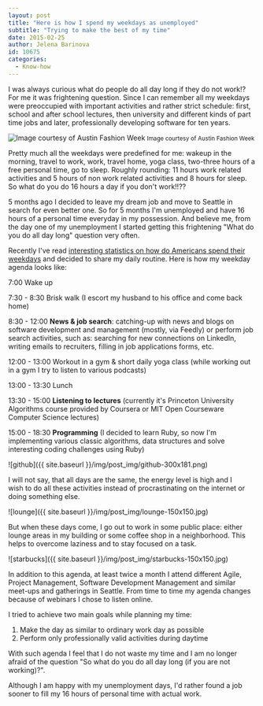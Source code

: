 ```yaml
---
layout: post
title: "Here is how I spend my weekdays as unemployed"
subtitle: "Trying to make the best of my time"
date: 2015-02-25
author: Jelena Barinova
id: 10675
categories:
  - Know-how
---
```


I was always curious what do people do all day long if they do not work!? For me it was frightening question. Since I can remember all my weekdays were preoccupied with important activities and rather strict schedule: first, school and after school lectures, then university and different kinds of part time jobs and later, professionally developing software for ten years.

![Image courtesy of Austin Fashion Week](http://files.bebetterleader.com/media/vintage-housewife-276x300.jpg) <small>Image courtesy of Austin Fashion Week</small>

Pretty much all the weekdays were predefined for me: wakeup in the morning, travel to work, work, travel home, yoga class, two-three hours of a free personal time, go to sleep. Roughly rounding: 11 hours work related activities and 5 hours of non work related activities and 8 hours for sleep. So what do you do 16 hours a day if you don't work!!??

5 months ago I decided to leave my dream job and move to Seattle in search for even better one. So for 5 months I'm unemployed and have 16 hours of a personal time everyday in my possession. And believe me, from the day one of my unemployment I started getting this frightening "What do you do all day long" question very often.

Recently I've read [interesting statistics on how do Americans spend their weekdays](http://www.nytimes.com/interactive/2015/01/06/upshot/how-nonemployed-americans-spend-their-weekdays-men-vs-women.html?_r=0&amp;abt=0002&amp;abg=0) and decided to share my daily routine. Here is how my weekday agenda looks like:

7:00 Wake up

7:30 - 8:30 Brisk walk (I escort my husband to his office and come back home)

8:30 - 12:00 **News & job search**: catching-up with news and blogs on software development and management (mostly, via Feedly) or perform job search activities, such as: searching for new connections on LinkedIn, writing emails to recruiters, filling in job applications forms, etc.

12:00 - 13:00 Workout in a gym & short daily yoga class (while working out in a gym I try to listen to various podcasts)

13:00 - 13:30 Lunch

13:30 - 15:00 **Listening to lectures** (currently it's Princeton University Algorithms course provided by Coursera or MIT Open Courseware Computer Science lectures)

15:00 - 18:30 **Programming** (I decided to learn Ruby, so now I'm implementing various classic algorithms, data structures and solve interesting coding challenges using Ruby)

![github]({{ site.baseurl }}/img/post_img/github-300x181.png)

I will not say, that all days are the same, the energy level is high and I wish to do all these activities instead of procrastinating on the internet or doing something else.

![lounge]({{ site.baseurl }}/img/post_img/lounge-150x150.jpg)

But when these days come, I go out to work in some public place: either lounge areas in my building or some coffee shop in a neighborhood. This helps to overcome laziness and to stay focused on a task.

![starbucks]({{ site.baseurl }}/img/post_img/starbucks-150x150.jpg)

In addition to this agenda, at least twice a month I attend different Agile, Project Management, Software Development Management and similar meet-ups and gatherings in Seattle. From time to time my agenda changes because of webinars I chose to listen online.

I tried to achieve two main goals while planning my time:

1.  Make the day as similar to ordinary work day as possible
2.  Perform only professionally valid activities during daytime

With such agenda I feel that I do not waste my time and I am no longer afraid of the question "So what do you do all day long (if you are not working)?".

Although I am happy with my unemployment days, I'd rather found a job sooner to fill my 16 hours of personal time with actual work.